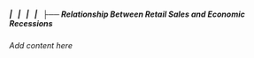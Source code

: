##### |   |   |   |   ├── Relationship Between Retail Sales and Economic Recessions

*Add content here*